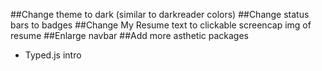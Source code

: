 ##Change theme to dark (similar to darkreader colors)
##Change status bars to badges
##Change My Resume text to clickable screencap img of resume
##Enlarge navbar
##Add more asthetic packages
  * Typed.js intro
